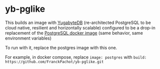 # yb-pglike
This builds an image with [YugabyteDB](https://www.yugabyte.com/yugabytedb/) (re-architected PostgreSQL to be cloud native, resilient and  horizontally scalable) configured to be a drop-in replacement of the [PostgreSQL docker image](https://hub.docker.com/_/postgres/) (same behavior, same environment variables)

To run with it, replace the postgres image with this one.

For example, in docker compose, replace `image: postgres` with `build: https://github.com/FranckPachot/yb-pglike.git`

